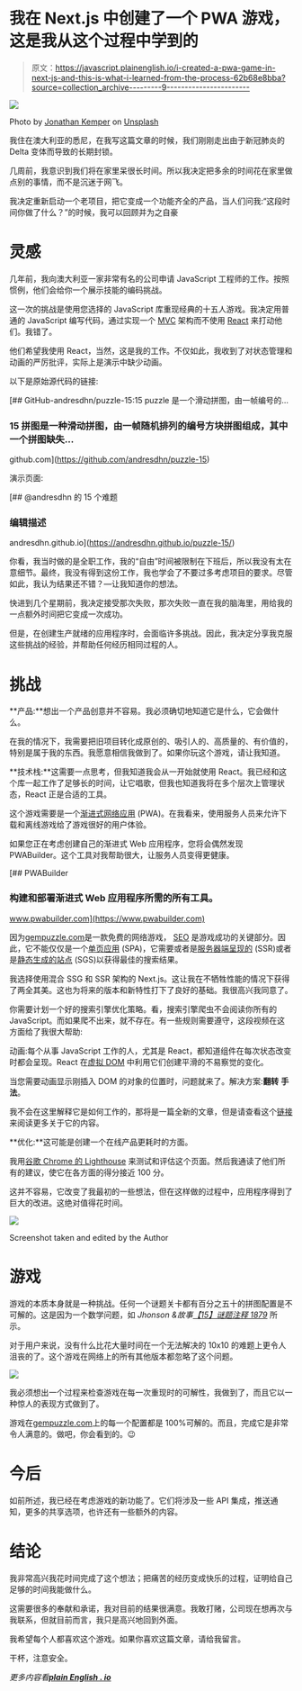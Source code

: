 # 我在 Next.js 中创建了一个 PWA 游戏，这是我从这个过程中学到的

> 原文：<https://javascript.plainenglish.io/i-created-a-pwa-game-in-next-js-and-this-is-what-i-learned-from-the-process-62b68e8bba?source=collection_archive---------9----------------------->

![](img/8e338d9ceac56205d032af4894751cde.png)

Photo by [Jonathan Kemper](https://unsplash.com/@jupp?utm_source=medium&utm_medium=referral) on [Unsplash](https://unsplash.com?utm_source=medium&utm_medium=referral)

我住在澳大利亚的悉尼，在我写这篇文章的时候，我们刚刚走出由于新冠肺炎的 Delta 变体而导致的长期封锁。

几周前，我意识到我们将在家里呆很长时间。所以我决定把多余的时间花在家里做点别的事情，而不是沉迷于网飞。

我决定重新启动一个老项目，把它变成一个功能齐全的产品，当人们问我:“这段时间你做了什么？”的时候，我可以回顾并为之自豪

# 灵感

几年前，我向澳大利亚一家非常有名的公司申请 JavaScript 工程师的工作。按照惯例，他们会给你一个展示技能的编码挑战。

这一次的挑战是使用您选择的 JavaScript 库重现经典的十五人游戏。我决定用普通的 JavaScript 编写代码，通过实现一个 [MVC](https://en.wikipedia.org/wiki/Model–view–controller) 架构而不使用 [React](https://reactjs.org) 来打动他们。我错了。

他们希望我使用 React，当然，这是我的工作。不仅如此，我收到了对状态管理和动画的严厉批评，实际上是演示中缺少动画。

以下是原始源代码的链接:

[](https://github.com/andresdhn/puzzle-15) [## GitHub-andresdhn/puzzle-15:15 puzzle 是一个滑动拼图，由一帧编号的…

### 15 拼图是一种滑动拼图，由一帧随机排列的编号方块拼图组成，其中一个拼图缺失…

github.com](https://github.com/andresdhn/puzzle-15) 

演示页面:

 [## @andresdhn 的 15 个难题

### 编辑描述

andresdhn.github.io](https://andresdhn.github.io/puzzle-15/) 

你看，我当时做的是全职工作，我的“自由”时间被限制在下班后，所以我没有太在意细节。最终，我没有得到这份工作，我也学会了不要过多考虑项目的要求。尽管如此，我认为结果还不错？—让我知道你的想法。

快进到几个星期前，我决定接受那次失败，那次失败一直在我的脑海里，用给我的一点额外时间把它变成一次成功。

但是，在创建生产就绪的应用程序时，会面临许多挑战。因此，我决定分享我克服这些挑战的经验，并帮助任何经历相同过程的人。

# 挑战

**产品:**想出一个产品创意并不容易。我必须确切地知道它是什么，它会做什么。

在我的情况下，我需要把旧项目转化成原创的、吸引人的、高质量的、有价值的，特别是属于我的东西。我愿意相信我做到了。如果你玩这个游戏，请让我知道。

**技术栈:**这需要一点思考，但我知道我会从一开始就使用 React。我已经和这个库一起工作了足够长的时间，让它唱歌，但我也知道我将在多个层次上管理状态，React 正是合适的工具。

这个游戏需要是一个[渐进式网络应用](https://developer.mozilla.org/en-US/docs/Web/Progressive_web_apps) (PWA)。在我看来，使用服务人员来允许下载和离线游戏给了游戏很好的用户体验。

如果您正在考虑创建自己的渐进式 Web 应用程序，您将会偶然发现 PWABuilder。这个工具对我帮助很大，让服务人员变得更健康。

 [## PWABuilder

### 构建和部署渐进式 Web 应用程序所需的所有工具。

www.pwabuilder.com](https://www.pwabuilder.com) 

因为[gempuzzle.com](https://gempuzzle.com)是一款免费的网络游戏， [SEO](https://en.wikipedia.org/wiki/Search_engine_optimization) 是游戏成功的关键部分。因此，它不能仅仅是一个[单页应用](https://en.wikipedia.org/wiki/Single-page_application) (SPA)，它需要或者是[服务器端呈现的](https://www.educative.io/edpresso/what-is-server-side-rendering) (SSR)或者是[静态生成的站点](https://www.cloudflare.com/en-au/learning/performance/static-site-generator/) (SGS)以获得最佳的搜索结果。

我选择使用混合 SSG 和 SSR 架构的 Next.js。这让我在不牺牲性能的情况下获得了两全其美。这也为将来的版本和新特性打下了良好的基础。我很高兴我同意了。

你需要计划一个好的搜索引擎优化策略。看，搜索引擎爬虫不会阅读你所有的 JavaScript。而如果爬不出来，就不存在。有一些规则需要遵守，这段视频在这方面给了我很大帮助:

动画:每个从事 JavaScript 工作的人，尤其是 React，都知道组件在每次状态改变时都会呈现。React 在[虚拟 DOM](https://reactjs.org/docs/faq-internals.html) 中利用它们创建平滑的不易察觉的变化。

当您需要动画显示刚插入 DOM 的对象的位置时，问题就来了。解决方案:**翻转** **手法**。

我不会在这里解释它是如何工作的，那将是一篇全新的文章，但是请查看这个[链接](https://css-tricks.com/everything-you-need-to-know-about-flip-animations-in-react/)来阅读更多关于它的内容。

**优化:**这可能是创建一个在线产品更耗时的方面。

我用[谷歌 Chrome 的 Lighthouse](https://developers.google.com/web/tools/lighthouse) 来测试和评估这个页面。然后我通读了他们所有的建议，使它在各方面的得分接近 100 分。

这并不容易，它改变了我最初的一些想法，但在这样做的过程中，应用程序得到了巨大的改进。这绝对值得花时间。

![](img/b7ed7e562d4e9f9d4995b38263fd1366.png)

Screenshot taken and edited by the Author

# 游戏

游戏的本质本身就是一种挑战。任何一个谜题关卡都有百分之五十的拼图配置是不可解的。这是因为一个数学问题，如 *Jhonson &故事*[*【15】谜题注释 1879*](https://en.wikipedia.org/wiki/American_Journal_of_Mathematics) 所示。

对于用户来说，没有什么比花大量时间在一个无法解决的 10x10 的难题上更令人沮丧的了。这个游戏在网络上的所有其他版本都忽略了这个问题。

![](img/f1f08d302ec2c1301ab06e18752cfdaf.png)

我必须想出一个过程来检查游戏在每一次重现时的可解性，我做到了，而且它以一种惊人的表现方式做到了。

游戏在[gempuzzle.com](https://gempuzzle.com)上的每一个配置都是 100%可解的。而且，完成它是非常令人满意的。做吧，你会看到的。😉

# 今后

如前所述，我已经在考虑游戏的新功能了。它们将涉及一些 API 集成，推送通知，更多的共享选项，也许还有一些额外的内容。

# 结论

我非常高兴我花时间完成了这个想法；把痛苦的经历变成快乐的过程，证明给自己足够的时间我能做什么。

这需要很多的奉献和承诺，我对目前的结果很满意。我敢打赌，公司现在想再次与我联系，但就目前而言，我只是高兴地回到外面。

我希望每个人都喜欢这个游戏。如果你喜欢这篇文章，请给我留言。

干杯，注意安全。

*更多内容看*[***plain English . io***](http://plainenglish.io/)
